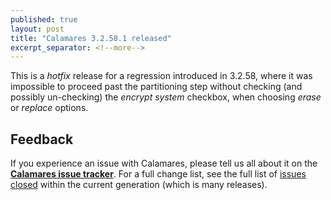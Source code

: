 ```yaml
---
published: true
layout: post
title: "Calamares 3.2.58.1 released"
excerpt_separator: <!--more-->
---
```


This is a *hotfix* release for a regression introduced in 3.2.58,
where it was impossible to proceed past the partitioning step without checking (and possibly un-checking) the *encrypt system* checkbox, when choosing *erase* or *replace* options.

<!--more-->

## Feedback ##

If you experience an issue with Calamares, please tell us all about it
on the [**Calamares issue tracker**][1]. For a full change list, see
the full list of [issues closed][2] within the current generation (which is many releases).

[1]: https://github.com/calamares/calamares/issues
[2]: https://github.com/calamares/calamares/milestone/81
